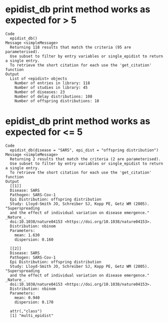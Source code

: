 # epidist_db print method works as expected for > 5 <epidist>

    Code
      epidist_db()
    Message <simpleMessage>
      Returning 118 results that match the criteria (95 are parameterised). 
      Use subset to filter by entry variables or single_epidist to return a single entry. 
      To retrieve the short citation for each use the 'get_citation' function
    Output
      List of <epidist> objects
        Number of entries in library: 118
        Number of studies in library: 45
        Number of diseases: 23
        Number of delay distributions: 108
        Number of offspring distributions: 10

# epidist_db print method works as expected for <= 5 <epidist>

    Code
      epidist_db(disease = "SARS", epi_dist = "offspring distribution")
    Message <simpleMessage>
      Returning 2 results that match the criteria (2 are parameterised). 
      Use subset to filter by entry variables or single_epidist to return a single entry. 
      To retrieve the short citation for each use the 'get_citation' function
    Output
      [[1]]
      Disease: SARS
      Pathogen: SARS-Cov-1
      Epi Distribution: offspring distribution
      Study: Lloyd-Smith JO, Schreiber SJ, Kopp PE, Getz WM (2005). "Superspreading
      and the effect of individual variation on disease emergence." _Nature_.
      doi:10.1038/nature04153 <https://doi.org/10.1038/nature04153>.
      Distribution: nbinom
      Parameters:
        mean: 1.630
        dispersion: 0.160
      
      [[2]]
      Disease: SARS
      Pathogen: SARS-Cov-1
      Epi Distribution: offspring distribution
      Study: Lloyd-Smith JO, Schreiber SJ, Kopp PE, Getz WM (2005). "Superspreading
      and the effect of individual variation on disease emergence." _Nature_.
      doi:10.1038/nature04153 <https://doi.org/10.1038/nature04153>.
      Distribution: nbinom
      Parameters:
        mean: 0.940
        dispersion: 0.170
      
      attr(,"class")
      [1] "multi_epidist"

